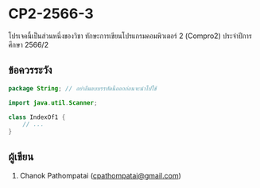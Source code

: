 
# CP2-2566-3

โปรเจคนี้เป็นส่วนหนึ่งของวิชา ทักษะการเขียนโปรแกรมคอมพิวเตอร์ 2 (Compro2) ประจำปีการศึกษา 2566/2

## ข้อควรระวัง

```java
package String; // อย่าลืมลบบรรทัดนี้ออกก่อนจะนำไปใช้

import java.util.Scanner;

class IndexOf1 {
    // ...
}
```

## ผู้เขียน

1. Chanok Pathompatai (cpathompatai@gmail.com)